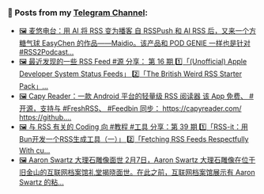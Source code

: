 ### 📰 Posts from my [Telegram Channel](https://t.me/s/aboutrss):
<!-- BLOG-POST-LIST:START -->
- [🖼 麦悠电台：用 AI 将 RSS 变为播客 自 RSSPush 和 AI RSS 后，又来一个方糖气球 EasyChen 的作品——Maidio。该产品和 POD GENIE 一样也是针对 #RSS2Podcast...](https://t.me/aboutrss/1504)
- [🖼 最近发现的一些 RSS Feed #源 分享： 第 16 期 1️⃣「&lpar;Unofficial&rpar; Apple Developer System Status Feeds」 2️⃣「The British Weird RSS Starter Pack」...](https://t.me/aboutrss/1503)
- [🖼 Capy Reader：一款 Android 平台的轻量级 RSS 阅读器 该 App 免费、 #开源，支持与 #FreshRSS、 #Feedbin 同步： https://capyreader.com/ https://github....](https://t.me/aboutrss/1502)
- [🖼 与 RSS 有关的 Coding 向 #教程 #工具 分享：第 39 期 1️⃣「RSS-it：用Bun开发一个RSS生成工具（一）」 2️⃣「Fetching RSS Feeds Respectfully With cu...](https://t.me/aboutrss/1501)
- [🖼 Aaron Swartz 大理石雕像面世 2月7日，Aaron Swartz 大理石雕像在位于旧金山的互联网档案馆礼堂揭晓面世。在此之前，互联网档案馆展示有 Aaron Swartz 的粘...](https://t.me/aboutrss/1500)
<!-- BLOG-POST-LIST:END -->

<!--
**AboutRSS/AboutRSS** is a ✨ _special_ ✨ repository because its `README.md` (this file) appears on your GitHub profile.

Here are some ideas to get you started:

- 🔭 I’m currently working on ...
- 🌱 I’m currently learning ...
- 👯 I’m looking to collaborate on ...
- 🤔 I’m looking for help with ...
- 💬 Ask me about ...
- 📫 How to reach me: ...
- 😄 Pronouns: ...
- ⚡ Fun fact: ...
-->
